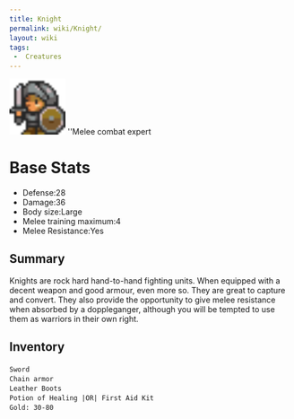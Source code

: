 ```yaml
---
title: Knight
permalink: wiki/Knight/
layout: wiki
tags:
 -  Creatures
---
```


<img src="knight.png" title="fig:knight.png" alt="knight.png" width="100" />
''Melee combat expert

Base Stats
==========

-   Defense:28
-   Damage:36
-   Body size:Large
-   Melee training maximum:4
-   Melee Resistance:Yes

Summary
-------

Knights are rock hard hand-to-hand fighting units. When equipped with a
decent weapon and good armour, even more so. They are great to capture
and convert. They also provide the opportunity to give melee resistance
when absorbed by a doppleganger, although you will be tempted to use
them as warriors in their own right.

Inventory
---------

`Sword`  
`Chain armor`  
`Leather Boots`  
`Potion of Healing |OR| First Aid Kit`  
`Gold: 30-80`
